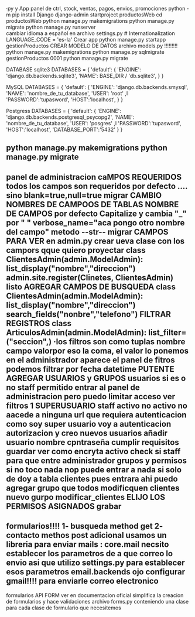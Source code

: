 ·py y App  panel de ctrl, stock, ventas, pagos, envios, promociones
python -m pip install Django
django-admin  startproject  productosWeb 
cd productosWeb 
python manage.py makemigrations
python manage.py migrate
python manage.py runserver     
cambiar idioma a español
    en archivo settings.py
        # Internationalization
        LANGUAGE_CODE = 'es-la'
Crear app
    python manage.py startapp gestionProductos
    CREAR MODELO DE DATOS archivo models.py !!!!!!!!!
    python manage.py makemigrations
    python manage.py sqlmigrate gestionProductos 0001
    python manage.py migrate

DATABASE
sqlite3
    DATABASES = {
    'default': {
        'ENGINE': 'django.db.backends.sqlite3',
        'NAME': BASE_DIR / 'db.sqlite3',
        }
    }

MySQL
    DATABASES = {
        'default': {
            'ENGINE': 'django.db.backends.smysql',
            'NAME': 'nombre_de_tu_database',
            'USER': 'root' ,l
            'PASSWORD':'tupasword',
            'HOST':'localhost',
        }
    }

Postgress
    DATABASES = {
        'default': {
            'ENGINE': 'django.db.backends.postgresql_psycopg2',
            'NAME': 'nombre_de_tu_database',
            'USER': 'posgres' ,l
            'PASSWORD':'tupasword',
            'HOST':'localhost',
            'DATABASE_PORT':'5432'
        }
    }

python manage.py makemigrations
python manage.py migrate
----------------------------
panel de administracion
    caMPOS REQUERIDOS
        todos los campos son requeridos por defecto .... sino blank=true,null=true
        migrar
    CAMBIO NOMBRES DE CAMPOOS DE TABLAS
        NOMBRE DE CAMPOS por defecto Capitalize y cambia "_" por " "
        verbose_name="aca pongo otro nombre del campo"
        metodo --str--
        migrar 
    CAMPOS PARA VER
        en admin.py 
        crear ueva clase con los campors qque quiero proyectar
            class ClientesAdmin(admin.ModelAdmin):
                list_display("nombre","direccion")
            admin.site.register(Clinetes, ClientesAdmin)
            listo
    AGREGAR CAMPOS DE BUSQUEDA
             class ClientesAdmin(admin.ModelAdmin):
                list_display("nombre","direccion")
                search_fields("nonbre","telefono")
    FILTRAR REGISTROS
            class ArticulosAdmin(admin.ModelAdmin):
                list_filter=("seccion",)   ·los filtros son como tuplas nombre campo valorpor eso la coma, el valor lo ponemos en el administrador 
    aparece el panel de fitros
            podemos filtrar por fecha datetime PUTENTE
    AGREGAR USUARIOS y GRUPOS
        usuarios
            si es o no staff   permitido entrar al panel de administracion
            pero puedo limitar acceso
            ver filtros
            1 SUPERUSUARIO 
            staff
            activo 
            no activo no aacede a ninguna url que requiera autenticacion
    como soy super usuario voy a
        autenticacion autorizacion y creo nuevos usuarios
        añadir usuario
        nombre cpntraseña cumplir requisitos guardar
         ver como encryta
         activo check     si staff  para que entre administrador
        grupos y permisos  
          si no toco nada nop puede entrar a nada
          si solo de doy a tabla clientes pues entrara ahi
          puedo agregar grupo que todos modificquen clientes 
            nuevo gurpo modificar_clientes 
            ELIJO LOS PERMISOS ASIGNADOS
        grabar 
--------------------------
formularios!!!!
    1- busqueda  method get
    2- contacto methos post
        adicional usamos un libreria para enviar mails : core.mail
        necsito establecer los parametros de a que correo lo envio asi que utilizo  settings.py para establecer esos parametros
            email.backends
            ojo configurar gmail!!!! para enviarle correo electronico
-------------- 
formularios API FORM     ver en documentacion oficial
    simplifica la creacion de formularios y hace validaciones 
    archivo forms.py    conteniendo una clase para cada clase de formulario que necesitemos
    




        
